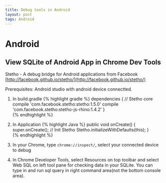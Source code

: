```yaml
---
title: Debug tools in Android
layout: post
tags: Android
---
```


# Android

## View SQLite of Android App in Chrome Dev Tools

Stetho - A debug bridge for Android applications from Facebook  
[http://facebook.github.io/stetho/](http://facebook.github.io/stetho/)  


Prerequisites: Android studio with android device connectted.

1. In build.gradle 
{% highlight gradle %}
dependencies {
    // Stetho core
    compile 'com.facebook.stetho:stetho:1.5.0'
    compile 'com.facebook.stetho:stetho-js-rhino:1.4.2'
}  
{% endhighlight %}

2. In Application
{% highlight Java %}
    public void onCreate() {  
        super.onCreate(); 
        // Init Stetho 
        Stetho.initializeWithDefaults(this);
    }  
{% endhighlight %}

3. In your Chrome, type ```chrome://inspect/```, select your connected device to debug

4. In Chrome Developer Tools, select Resources on top toolbar and select Web SQL on left tool pane for checking data in your SQLite. You can type in and run sql query in right command area(not the bottom console area).






